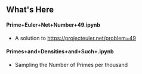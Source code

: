## What's Here
#### Prime+Euler+Net+Number+49.ipynb 
- A solution to  https://projecteuler.net/problem=49
#### Primes+and+Densities+and+Such+.ipynb 
- Sampling the Number of Primes per thousand

